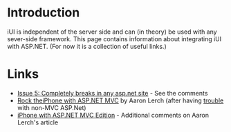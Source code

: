 # Introduction #

iUI is independent of the server side and can (in theory) be used with any sever-side framework.  This page contains information about integrating iUI with ASP.NET.  (For now it is a collection of useful links.)


# Links #

  * [Issue 5: Completely breaks in any asp.net site](http://code.google.com/p/iui/issues/detail?id=5) - See the comments
  * [Rock theiPhone with ASP.NET MVC](http://www.aaronlerch.com/blog/2008/06/08/rock-the-iphone-with-aspnet-mvc/) by Aaron Lerch (after having [trouble](http://www.aaronlerch.com/blog/2007/10/27/writing-web-apps-for-the-iphone/) with non-MVC ASP.Net)
  * [iPhone with ASP.NET MVC Edition](http://www.hanselman.com/blog/TheWeeklySourceCode28IPhoneWithASPNETMVCEdition.aspx) -  Additional comments on Aaron Lerch's article